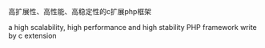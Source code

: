 高扩展性、高性能、高稳定性的c扩展php框架

a high scalability, high performance and high stability PHP framework write by c extension

